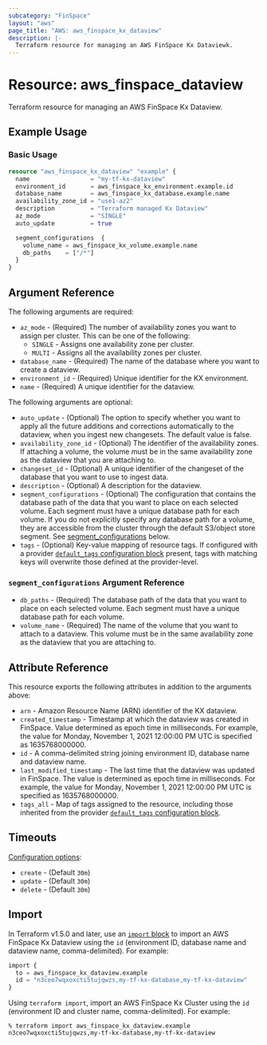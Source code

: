 ```yaml
---
subcategory: "FinSpace"
layout: "aws"
page_title: "AWS: aws_finspace_kx_dataview"
description: |-
  Terraform resource for managing an AWS FinSpace Kx Dataviewk.
---
```


# Resource: aws_finspace_dataview

Terraform resource for managing an AWS FinSpace Kx Dataview.

## Example Usage

### Basic Usage

```terraform
resource "aws_finspace_kx_dataview" "example" {
  name                 = "my-tf-kx-dataview"
  environment_id       = aws_finspace_kx_environment.example.id
  database_name        = aws_finspace_kx_database.example.name
  availability_zone_id = "use1-az2"
  description          = "Terraform managed Kx Dataview"
  az_mode              = "SINGLE"
  auto_update          = true

  segment_configurations  {
    volume_name = aws_finspace_kx_volume.example.name
    db_paths    = ["/*"]
  }
}
```

## Argument Reference

The following arguments are required:

* `az_mode` - (Required) The number of availability zones you want to assign per cluster. This can be one of the following:
  * `SINGLE` - Assigns one availability zone per cluster.
  * `MULTI` - Assigns all the availability zones per cluster.
* `database_name` - (Required) The name of the database where you want to create a dataview. 
* `environment_id` - (Required) Unique identifier for the KX environment.
* `name` - (Required) A unique identifier for the dataview.

The following arguments are optional:

* `auto_update` - (Optional) The option to specify whether you want to apply all the future additions and corrections automatically to the dataview, when you ingest new changesets. The default value is false.
* `availability_zone_id` - (Optional) The identifier of the availability zones. If attaching a volume, the volume must be in the same availability zone as the dataview that you are attaching to.
* `changeset_id` - (Optional) A unique identifier of the changeset of the database that you want to use to ingest data.
* `description` - (Optional) A description for the dataview.
* `segment_configurations` - (Optional) The configuration that contains the database path of the data that you want to place on each selected volume. Each segment must have a unique database path for each volume. If you do not explicitly specify any database path for a volume, they are accessible from the cluster through the default S3/object store segment. See [segment_configurations](#segment_configurations-argument-reference) below.
* `tags` - (Optional) Key-value mapping of resource tags. If configured with a provider [`default_tags` configuration block](/docs/providers/aws/index.html#default_tags-configuration-block) present, tags with matching keys will overwrite those defined at the provider-level.

### `segment_configurations` Argument Reference

* `db_paths` - (Required) The database path of the data that you want to place on each selected volume. Each segment must have a unique database path for each volume.
* `volume_name` - (Required) The name of the volume that you want to attach to a dataview. This volume must be in the same availability zone as the dataview that you are attaching to.

## Attribute Reference

This resource exports the following attributes in addition to the arguments above:

* `arn` - Amazon Resource Name (ARN) identifier of the KX dataview.
* `created_timestamp` - Timestamp at which the dataview was created in FinSpace. Value determined as epoch time in milliseconds. For example, the value for Monday, November 1, 2021 12:00:00 PM UTC is specified as 1635768000000.
* `id` - A comma-delimited string joining environment ID, database name and dataview name.
* `last_modified_timestamp` -	 The last time that the dataview was updated in FinSpace. The value is determined as epoch time in milliseconds. For example, the value for Monday, November 1, 2021 12:00:00 PM UTC is specified as 1635768000000. 
* `tags_all` - Map of tags assigned to the resource, including those inherited from the provider [`default_tags` configuration block](/docs/providers/aws/index.html#default_tags-configuration-block).

## Timeouts

[Configuration options](https://developer.hashicorp.com/terraform/language/resources/syntax#operation-timeouts):

* `create` - (Default `30m`)
* `update` - (Default `30m`)
* `delete` - (Default `30m`)

## Import

In Terraform v1.5.0 and later, use an [`import` block](https://developer.hashicorp.com/terraform/language/import) to import an AWS FinSpace Kx Dataview using the `id` (environment ID, database name and dataview name, comma-delimited). For example:

```terraform
import {
  to = aws_finspace_kx_dataview.example
  id = "n3ceo7wqxoxcti5tujqwzs,my-tf-kx-database,my-tf-kx-dataview"
}
```

Using `terraform import`, import an AWS FinSpace Kx Cluster using the `id` (environment ID and cluster name, comma-delimited). For example:

```console
% terraform import aws_finspace_kx_dataview.example n3ceo7wqxoxcti5tujqwzs,my-tf-kx-database,my-tf-kx-dataview
```

